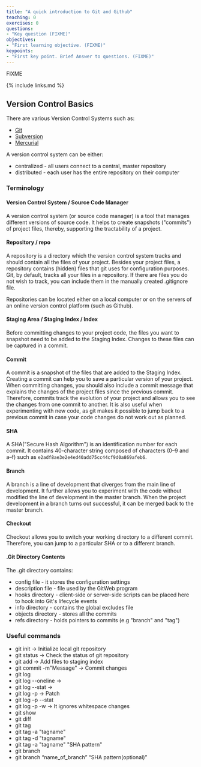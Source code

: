```yaml
---
title: "A quick introduction to Git and Github"
teaching: 0
exercises: 0
questions:
- "Key question (FIXME)"
objectives:
- "First learning objective. (FIXME)"
keypoints:
- "First key point. Brief Answer to questions. (FIXME)"
---
```

FIXME

{% include links.md %}

## Version Control Basics

There are various Version Control Systems such as:
*   [Git](https://git-scm.com/)
*   [Subversion](https://subversion.apache.org/)
*   [Mercurial](https://www.mercurial-scm.org/)

A version control system can be either:
*   centralized - all users connect to a central, master repository
*   distributed - each user has the entire repository on their computer

### Terminology

#### Version Control System / Source Code Manager

A version control system (or source code manager) is a tool that manages different versions of source code.
It helps to create snapshots ("commits") of project files, thereby, supporting the tractability of a project. 

#### Repository / repo

A repository is a directory which the version control system tracks and should contain all the files of your project.
Besides your project files, a repository contains (hidden) files that git uses for configuration purposes.
Git, by default, tracks all your files in a repository.
If there are files you do not wish to track, you can include them in the manually created .gitignore file.

Repositories can be located either on a local computer or on the servers of an online version control platform (such as Github).

#### Staging Area / Staging Index / Index

Before committing changes to your project code, the files you want to snapshot need to be added to the Staging Index.
Changes to these files can be captured in a commit. 

#### Commit

A commit is a snapshot of the files that are added to the Staging Index.
Creating a commit can help you to save a particular version of your project.
When committing changes, you should also include a commit message that explains the changes of the project files since the previous commit.
Therefore, commits track the evolution of your project and allows you to see the changes from one commit to another.
It is also useful when experimenting with new code, as git makes it possible to jump back to a previous commit in case your code changes do not work out as planned. 

#### SHA

A SHA("Secure Hash Algorithm") is an identification number for each commit.
It contains 40-character string composed of characters (0–9 and a–f) such as `e2adf8ae3e2e4ed40add75cc44cf9d0a869afeb6`.

#### Branch

A branch is a line of development that diverges from the main line of development.
It further allows you to experiment with the code without modified the line of development in the master branch.
When the project development in a branch turns out successful, it can be merged back to the master branch.

#### Checkout

Checkout allows you to switch your working directory to a different commit.
Therefore, you can jump to a particular SHA or to a different branch.

#### .Git Directory Contents

The .git directory contains:
*   config file - it stores the configuration settings
*   description file - file used by the GitWeb program
*   hooks directory -  client-side or server-side scripts can be placed here to hook into Git's lifecycle events
*   info directory - contains the global excludes file
*   objects directory - stores all the commits
*   refs directory - holds pointers to commits (e.g "branch" and "tag") 

### Useful commands

-   git init -> Initialize local git repository
-   git status -> Check the status of git repository
-   git add -> Add files to staging index
-   git commit -m"Message" -> Commit changes 
-   git log
  -   git log --oneline ->
  -   git log --stat ->
  -   git log -p -> Patch
  -   git log –p --stat
  -   git log -p -w -> It ignores whitespace changes
-   git show
-   git diff
-   git tag
  -   git tag -a "tagname"
  -   git tag -d "tagname"
  -   git tag -a "tagname" "SHA pattern"
-   git branch
  -   git branch “name_of_branch” “SHA pattern(optional)”
